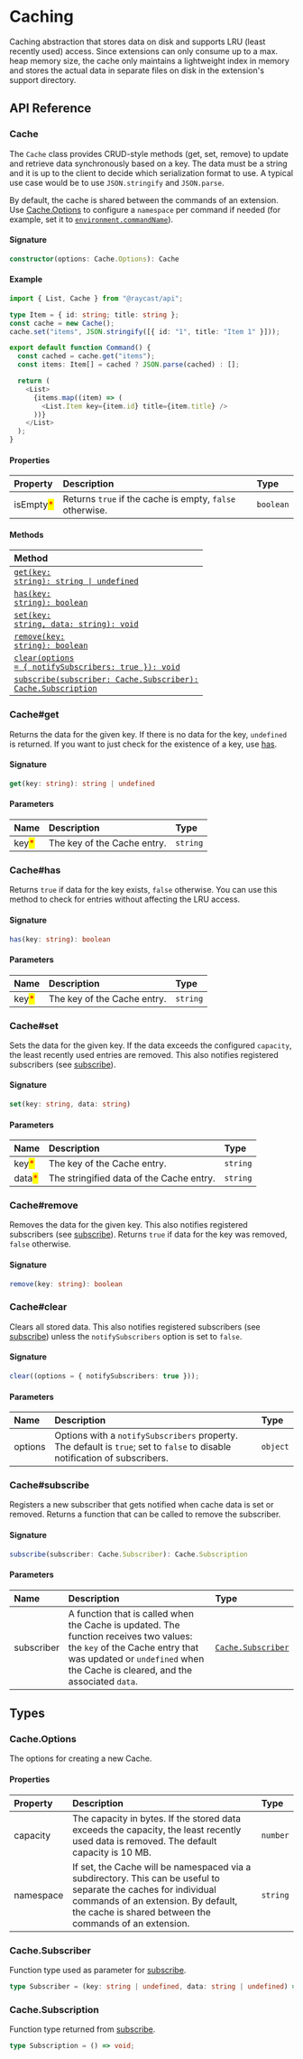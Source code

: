 # Caching

Caching abstraction that stores data on disk and supports LRU (least recently used) access. Since extensions can only consume up to a max. heap memory size, the cache only maintains a lightweight index in memory and stores the actual data in separate files on disk in the extension's support directory.

## API Reference

### Cache

The `Cache` class provides CRUD-style methods (get, set, remove) to update and retrieve data synchronously based on a key. The data must be a string and it is up to the client to decide which serialization format to use.
A typical use case would be to use `JSON.stringify` and `JSON.parse`.

By default, the cache is shared between the commands of an extension. Use [Cache.Options](#cache.options) to configure a `namespace` per command if needed (for example, set it to [`environment.commandName`](./environment.md)).

#### Signature

```typescript
constructor(options: Cache.Options): Cache
```

#### Example

```typescript
import { List, Cache } from "@raycast/api";

type Item = { id: string; title: string };
const cache = new Cache();
cache.set("items", JSON.stringify([{ id: "1", title: "Item 1" }]));

export default function Command() {
  const cached = cache.get("items");
  const items: Item[] = cached ? JSON.parse(cached) : [];

  return (
    <List>
      {items.map((item) => (
        <List.Item key={item.id} title={item.title} />
      ))}
    </List>
  );
}
```

#### Properties

| Property                                  | Description                                              | Type                 |
| :---------------------------------------- | :------------------------------------------------------- | :------------------- |
| isEmpty<mark style="color:red;">\*</mark> | Returns `true` if the cache is empty, `false` otherwise. | <code>boolean</code> |

#### Methods

| Method                                                                                       |
| :------------------------------------------------------------------------------------------- |
| <code>[get(key: string): string \| undefined](#cache-get)</code>                             |
| <code>[has(key: string): boolean](#cache-has)</code>                                         |
| <code>[set(key: string, data: string): void](#cache-set)</code>                              |
| <code>[remove(key: string): boolean](#cache-remove)</code>                                   |
| <code>[clear(options = { notifySubscribers: true }): void](#cache-clear)</code>              |
| <code>[subscribe(subscriber: Cache.Subscriber): Cache.Subscription](#cache-subscribe)</code> |

### Cache#get

Returns the data for the given key. If there is no data for the key, `undefined` is returned.
If you want to just check for the existence of a key, use [has](#cache-has).

#### Signature

```typescript
get(key: string): string | undefined
```

#### Parameters

| Name                                  | Description                 | Type                |
| :------------------------------------ | :-------------------------- | :------------------ |
| key<mark style="color:red;">\*</mark> | The key of the Cache entry. | <code>string</code> |

### Cache#has

Returns `true` if data for the key exists, `false` otherwise.
You can use this method to check for entries without affecting the LRU access.

#### Signature

```typescript
has(key: string): boolean
```

#### Parameters

| Name                                  | Description                 | Type                |
| :------------------------------------ | :-------------------------- | :------------------ |
| key<mark style="color:red;">\*</mark> | The key of the Cache entry. | <code>string</code> |

### Cache#set

Sets the data for the given key.
If the data exceeds the configured `capacity`, the least recently used entries are removed.
This also notifies registered subscribers (see [subscribe](#cache-subscribe)).

#### Signature

```typescript
set(key: string, data: string)
```

#### Parameters

| Name                                   | Description                              | Type                |
| :------------------------------------- | :--------------------------------------- | :------------------ |
| key<mark style="color:red;">\*</mark>  | The key of the Cache entry.              | <code>string</code> |
| data<mark style="color:red;">\*</mark> | The stringified data of the Cache entry. | <code>string</code> |

### Cache#remove

Removes the data for the given key.
This also notifies registered subscribers (see [subscribe](#cache-subscribe)).
Returns `true` if data for the key was removed, `false` otherwise.

#### Signature

```typescript
remove(key: string): boolean
```

### Cache#clear

Clears all stored data.
This also notifies registered subscribers (see [subscribe](#cache-subscribe)) unless the `notifySubscribers` option is set to `false`.

#### Signature

```typescript
clear((options = { notifySubscribers: true }));
```

#### Parameters

| Name    | Description                                                                                                                | Type                |
| :------ | :------------------------------------------------------------------------------------------------------------------------- | :------------------ |
| options | Options with a `notifySubscribers` property. The default is `true`; set to `false` to disable notification of subscribers. | <code>object</code> |

### Cache#subscribe

Registers a new subscriber that gets notified when cache data is set or removed.
Returns a function that can be called to remove the subscriber.

#### Signature

```typescript
subscribe(subscriber: Cache.Subscriber): Cache.Subscription
```

#### Parameters

| Name       | Description                                                                                                                                                                                               | Type                                               |
| :--------- | :-------------------------------------------------------------------------------------------------------------------------------------------------------------------------------------------------------- | :------------------------------------------------- |
| subscriber | A function that is called when the Cache is updated. The function receives two values: the `key` of the Cache entry that was updated or `undefined` when the Cache is cleared, and the associated `data`. | <code>[Cache.Subscriber](#cache.subscriber)</code> |

## Types

### Cache.Options

The options for creating a new Cache.

#### Properties

| Property | Description | Type |
| :--- | :--- | :--- |
| capacity | The capacity in bytes. If the stored data exceeds the capacity, the least recently used data is removed.  The default capacity is 10 MB. | <code>number</code> |
| namespace | If set, the Cache will be namespaced via a subdirectory.  This can be useful to separate the caches for individual commands of an extension.  By default, the cache is shared between the commands of an extension. | <code>string</code> |

### Cache.Subscriber

Function type used as parameter for [subscribe](#cache-subscribe).

```typescript
type Subscriber = (key: string | undefined, data: string | undefined) => void;
```

### Cache.Subscription

Function type returned from [subscribe](#cache-subscribe).

```typescript
type Subscription = () => void;
```
